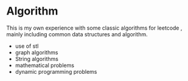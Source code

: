 # Algorithm



This is my own experience with some classic algorithms for leetcode , mainly including common data structures and algorithm.

- use of stl
- graph algorithms
- String algorithms
- mathematical problems
- dynamic programming problems